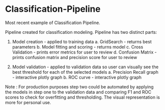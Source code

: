 # Classification-Pipeline
Most recent example of Classification Pipeline.


Pipeline created for classification modeling. Pipeline has two distinct parts:
  1. Model creation - applied to training data
    a. GridSearch - returns best parameters
    b. Model fitting and scoring - returns model
    c. Cross Validation - prints error metrics for user to review
    d. Confusion Matrix - prints confusion matrix  and precision score for user to review

  2. Model validation - applied to validation data so user can visually see the best threshold for each of the selected models
    a. Precision Recall graph - interactive plotly graph 
    b. ROC curve - interactive plotly graph

Note :  For production purposes step two could be automated by applying the models in step one to the validation data and comparing F1 and ROC scores to check for overfitting and thresholding. The visual representation is more for personal use.
